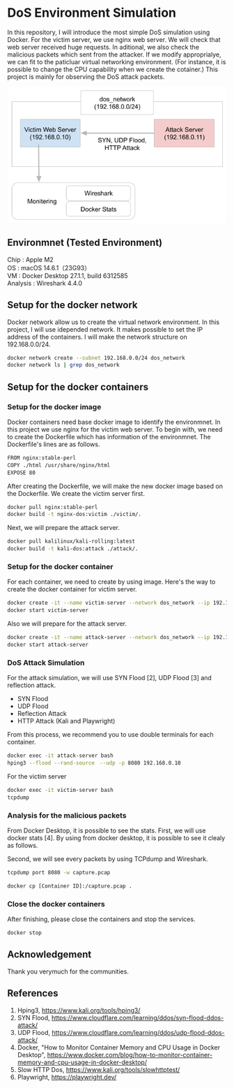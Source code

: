 # DoS Environment Simulation
In this repository, I will introduce the most simple DoS simulation using Docker. For the victim server, we use nginx web server. We will check that web server received huge requests. In aditional, we also check the malicious packets which sent from the attacker. If we modify approprialye, we can fit to the paticluar virtual networking environment. (For instance, it is possible to change the CPU capability when we create the cotainer.) This project is mainly for observing the DoS attack packets.

![ss](images/dos_overview.png "overview")

## Environmnet (Tested Environment)
Chip : Apple M2 <br>
OS : macOS 14.6.1（23G93）<br>
VM : Docker Desktop 27.1.1, build 6312585 <br>
Analysis : Wireshark 4.4.0

## Setup for the docker network
Docker network allow us to create the virtual network environment. In this project, I will use idepended network. It makes possible to set the IP address of the containers. I will make the network structure on 192.168.0.0/24. 

```bash
docker network create --subnet 192.168.0.0/24 dos_network
docker network ls | grep dos_network
```

## Setup for the docker containers
### Setup for the docker image
Docker containers need base docker image to identify the environmnet. In this project we use nginx for the victim web server. To begin with, we need to create the Dockerfile which has information of the environmnet. The Dockerfile's lines are as follows.

```bash
FROM nginx:stable-perl
COPY ./html /usr/share/nginx/html
EXPOSE 80
```

After creating the Dockerfile, we will make the new docker image based on the Dockerfile. We create the victim server first. 

```bash
docker pull nginx:stable-perl
docker build -t nginx-dos:victim ./victim/.
```

Next, we will prepare the attack server.
```bash
docker pull kalilinux/kali-rolling:latest
docker build -t kali-dos:attack ./attack/.
```

### Setup for the docker container
For each container, we need to create by using image. Here's the way to create the docker container for victim server.

```bash
docker create -it --name victim-server --network dos_network --ip 192.168.0.10 -p 8080:80 nginx-dos:victim
docker start victim-server
```
Also we will prepare for the attack server.

```bash
docker create -it --name attack-server --network dos_network --ip 192.168.0.11 kalilinux/kali-rolling:latest
docker start attack-server
```

### DoS Attack Simulation
For the attack simulation, we will use SYN Flood [2], UDP Flood [3] and reflection attack.
- SYN Flood
- UDP Flood
- Reflection Attack
- HTTP Attack (Kali and Playwright)


 From this process, we recommend you to use double terminals for each container.

```bash
docker exec -it attack-server bash
hping3 --flood --rand-source　--udp -p 8080 192.168.0.10

```
For the victim server
```bash
docker exec -it victim-server bash
tcpdump
```
### Analysis for the malicious packets
From Docker Desktop, it is possible to see the stats. First, we will use docker stats [4]. By using from docker desktop, it is possible to see it clealy as follows.


Second, we will see every packets by using TCPdump and Wireshark.
```bash
tcpdump port 8080 -w capture.pcap
```
```bash
docker cp [Container ID]:/capture.pcap .
```

### Close the docker containers
After finishing, please close the containers and stop the services.
```bash
docker stop
```
## Acknowledgement
Thank you verymuch for the communities. 

## References
1. Hping3, https://www.kali.org/tools/hping3/
1. SYN Flood, https://www.cloudflare.com/learning/ddos/syn-flood-ddos-attack/
1. UDP Flood, https://www.cloudflare.com/learning/ddos/udp-flood-ddos-attack/
1. Docker, "How to Monitor Container Memory and CPU Usage in Docker Desktop", https://www.docker.com/blog/how-to-monitor-container-memory-and-cpu-usage-in-docker-desktop/
1. Slow HTTP Dos, https://www.kali.org/tools/slowhttptest/
1. Playwright, https://playwright.dev/

